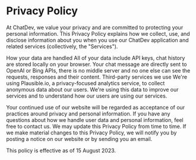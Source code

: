 # Privacy Policy
At ChatDev, we value your privacy and are committed to protecting your personal information. This Privacy Policy explains how we collect, use, and disclose information about you when you use our ChatDev application and related services (collectively, the "Services").

How your data are handled
All of your data include API keys, chat history are stored locally on your browser.
Your chat message are directly sent to OpenAI or Bing APIs, there is no middle server and no one else can see the requests, responses and their content.
Third-party services we use
We're using Plausible.io, a privacy-focused analytics service, to collect anonymous data about our users. We're using this data to improve our services and to understand how our users are using our services.

Your continued use of our website will be regarded as acceptance of our practices around privacy and personal information. If you have any questions about how we handle user data and personal information, feel free to contact us. We may update this Privacy Policy from time to time. If we make material changes to this Privacy Policy, we will notify you by posting a notice on our website or by sending you an email.

This policy is effective as of 15 August 2023.

